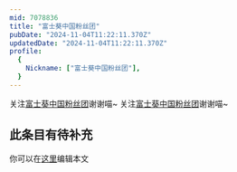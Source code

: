 ```yaml
---
mid: 7078836
title: "富士葵中国粉丝团"
pubDate: "2024-11-04T11:22:11.370Z"
updatedDate: "2024-11-04T11:22:11.370Z"
profile:
  {
    Nickname: ["富士葵中国粉丝团"],
  }
---
```


关注[富士葵中国粉丝团](https://space.bilibili.com/7078836)谢谢喵~ 关注[富士葵中国粉丝团](https://space.bilibili.com/7078836)谢谢喵~

## 此条目有待补充
你可以在[这里](https://github.com/Yuhanawa/VTuber.ICU-Content/edit/master/v/富士葵中国粉丝团/index.md)编辑本文
